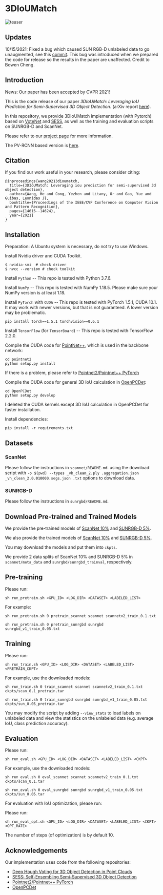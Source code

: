 # 3DIoUMatch

![teaser](imgs/teaser.png)

## Updates

10/15/2021: Fixed a bug which caused SUN RGB-D unlabeled data to go unaugmented, see this [commit](https://github.com/THU17cyz/3DIoUMatch/commit/c01bc22eacec48f3dd0d4c7d4384c258102341a1). This bug was introduced when we prepared the code for release so the results in the paper are unaffected. Credit to Bowen Cheng.

## Introduction

News: Our paper has been accepted by CVPR 2021!

This is the code release of our paper *3DIoUMatch: Leveraging IoU Prediction for Semi-Supervised 3D Object Detection*. (arXiv report [here](https://arxiv.org/abs/2012.04355v3)).

In this repository, we provide 3DIoUMatch implementation (with Pytorch) based on [VoteNet](https://github.com/facebookresearch/votenet) and [SESS](https://github.com/Na-Z/sess), as well as the training and evaluation scripts on SUNRGB-D and ScanNet.

Please refer to our [project page](https://thu17cyz.github.io/3DIoUMatch/) for more information.

The PV-RCNN based version is [here](https://github.com/THU17cyz/3DIoUMatch-PVRCNN).

## Citation

If you find our work useful in your research, please consider citing:

```
@inproceedings{wang20213dioumatch,
  title={3DIoUMatch: Leveraging iou prediction for semi-supervised 3d object detection},
  author={Wang, He and Cong, Yezhen and Litany, Or and Gao, Yue and Guibas, Leonidas J},
  booktitle={Proceedings of the IEEE/CVF Conference on Computer Vision and Pattern Recognition},
  pages={14615--14624},
  year={2021}
}
```

## Installation

Preparation: A Ubuntu system is necessary, do not try to use Windows.

Install Nvidia driver and CUDA Toolkit.
```
$ nvidia-smi  # check driver
$ nvcc --version # check toolkit
```

Install `Python` -- This repo is tested with Python 3.7.6.

Install `NumPy` -- This repo is tested with NumPy 1.18.5. Please make sure your NumPy version is at least 1.18.

Install `PyTorch` with `CUDA` -- This repo is tested with 
PyTorch 1.5.1, CUDA 10.1. It may work with newer versions, 
but that is not guaranteed. A lower version may be problematic.
```
pip install torch==1.5.1 torchvision==0.6.1
```
Install `TensorFlow` (for `TensorBoard`) -- This repo is tested with TensorFlow 2.2.0.

Compile the CUDA code for [PointNet++](https://arxiv.org/abs/1706.02413), which is used in the backbone network:
```
cd pointnet2
python setup.py install
```

If there is a problem, please refer to [Pointnet2/Pointnet++ PyTorch](https://github.com/erikwijmans/Pointnet2_PyTorch#building-only-the-cuda-kernels)

Compile the CUDA code for general 3D IoU calculation in [OpenPCDet](https://github.com/open-mmlab/OpenPCDet):
```
cd OpenPCDet
python setup.py develop
```

I deleted the CUDA kernels except 3D IoU calculation in OpenPCDet
for faster installation.

Install dependencies:
```
pip install -r requirements.txt
```

## Datasets

### ScanNet
Please follow the instructions in `scannet/README.md`. using the download script with 
`-o $(pwd) --types _vh_clean_2.ply .aggregation.json _vh_clean_2.0.010000.segs.json .txt` options to download data. 
### SUNRGB-D
Please follow the instructions in `sunrgbd/README.md`. 

## Download Pre-trained and Trained Models

We provide the pre-trained models of 
[ScanNet 10%](https://drive.google.com/file/d/1GewYk_XMFtKCG-fpChKraEVO3ClROSZG/view?usp=sharing) 
and [SUNRGB-D 5%](https://drive.google.com/file/d/1UzDllmfx-p2KsHUQJ0mT0maYkyNJwZyK/view?usp=sharing). 

We also provide the trained models of 
[ScanNet 10%](https://drive.google.com/file/d/1M2kRKWWMCVIRPTAMsQbehaFaMFG9vOv-/view?usp=sharing)
 and [SUNRGB-D 5%](https://drive.google.com/file/d/1RdTgSOEmn4CcZEjrGJff2z8raSkDxVbr/view?usp=sharing).

You may download the models and put them into `ckpts`.

We provide 2 data splits of ScanNet 10% and SUNRGB-D 5% in `scannet/meta_data` and `sunrgbd/sunrgbd_trainval`, respectively.

## Pre-training

Please run:
```shell script
sh run_pretrain.sh <GPU_ID> <LOG_DIR> <DATASET> <LABELED_LIST>
```

For example:
```shell script
sh run_pretrain.sh 0 pretrain_scannet scannet scannetv2_train_0.1.txt
``` 

```shell script
sh run_pretrain.sh 0 pretrain_sunrgbd sunrgbd sunrgbd_v1_train_0.05.txt
``` 

## Training

Please run:
```shell script
sh run_train.sh <GPU_ID> <LOG_DIR> <DATASET> <LABELED_LIST> <PRETRAIN_CKPT>
```

For example, use the downloaded models:
```shell script
sh run_train.sh 0 train_scannet scannet scannetv2_train_0.1.txt ckpts/scan_0.1_pretrain.tar
``` 

```shell script
sh run_train.sh 0 train_sunrgbd sunrgbd sunrgbd_v1_train_0.05.txt ckpts/sun_0.05_pretrain.tar
``` 
You may modify the script by adding `--view_stats`  to load labels on unlabeled data and view the statistics on the unlabeled data (e.g. average IoU, class prediction accuracy).


## Evaluation

Please run:
```shell script
sh run_eval.sh <GPU_ID> <LOG_DIR> <DATASET> <LABELED_LIST> <CKPT>
```

For example, use the downloaded models:
```shell script
sh run_eval.sh 0 eval_scannet scannet scannetv2_train_0.1.txt ckpts/scan_0.1.tar
``` 

```shell script
sh run_eval.sh 0 eval_sunrgbd sunrgbd sunrgbd_v1_train_0.05.txt ckpts/sun_0.05.tar
``` 

For evaluation with IoU optimization, please run:

Please run:
```shell script
sh run_eval_opt.sh <GPU_ID> <LOG_DIR> <DATASET> <LABELED_LIST> <CKPT> <OPT_RATE>
```

The number of steps (of optimization) is by default 10.


## Acknowledgements
Our implementation uses code from the following repositories:
- [Deep Hough Voting for 3D Object Detection in Point Clouds](https://github.com/facebookresearch/votenet)
- [SESS: Self-Ensembling Semi-Supervised 3D Object Detection](https://github.com/Na-Z/sess)
- [Pointnet2/Pointnet++ PyTorch](https://github.com/erikwijmans/Pointnet2_PyTorch)
- [OpenPCDet](https://github.com/open-mmlab/OpenPCDet)
